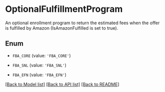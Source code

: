 # OptionalFulfillmentProgram

An optional enrollment program to return the estimated fees when the offer is fulfilled by Amazon (IsAmazonFulfilled is set to true).

## Enum

* `FBA_CORE` (value: `'FBA_CORE'`)

* `FBA_SNL` (value: `'FBA_SNL'`)

* `FBA_EFN` (value: `'FBA_EFN'`)

[[Back to Model list]](../README.md#documentation-for-models) [[Back to API list]](../README.md#documentation-for-api-endpoints) [[Back to README]](../README.md)


